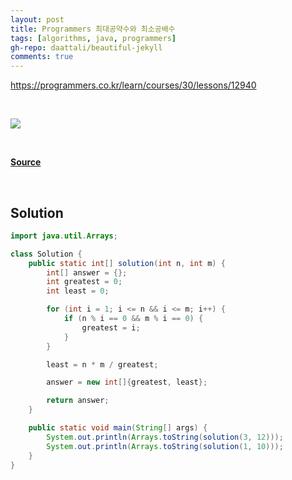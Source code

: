 ```yaml
---
layout: post
title: Programmers 최대공약수와 최소공배수
tags: [algorithms, java, programmers]
gh-repo: daattali/beautiful-jekyll
comments: true
---
```


<https://programmers.co.kr/learn/courses/30/lessons/12940>

<br>

![](https://www.chilimath.com/wp-content/uploads/2019/07/formula-product-gcf-and-lcm.png)

<br>

[**Source**](https://www.chilimath.com/lessons/introductory-algebra/product-of-gcf-and-lcm/)

<br>

## Solution

```java
import java.util.Arrays;

class Solution {
    public static int[] solution(int n, int m) {
        int[] answer = {};
        int greatest = 0;
        int least = 0;

        for (int i = 1; i <= n && i <= m; i++) {
            if (n % i == 0 && m % i == 0) {
                greatest = i;
            }
        }

        least = n * m / greatest;

        answer = new int[]{greatest, least};

        return answer;
    }

    public static void main(String[] args) {
        System.out.println(Arrays.toString(solution(3, 12)));
        System.out.println(Arrays.toString(solution(1, 10)));
    }
}
```
